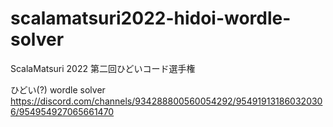 # scalamatsuri2022-hidoi-wordle-solver
ScalaMatsuri 2022 第二回ひどいコード選手権


ひどい(?) wordle solver
https://discord.com/channels/934288800560054292/954919131860320306/954954927065661470
